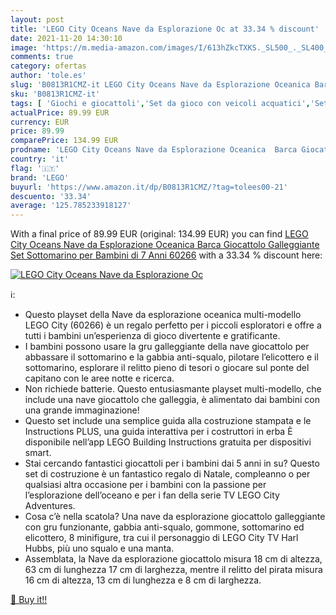 ```yaml
---
layout: post
title: 'LEGO City Oceans Nave da Esplorazione Oc at 33.34 % discount'
date: 2021-11-20 14:30:10
image: 'https://m.media-amazon.com/images/I/613hZkcTXKS._SL500_._SL400_.jpg'
comments: true
category: ofertas
author: 'tole.es'
slug: 'B0813R1CMZ-it LEGO City Oceans Nave da Esplorazione Oceanica Barca...'
sku: 'B0813R1CMZ-it'
tags: [ 'Giochi e giocattoli','Set da gioco con veicoli acquatici','Set di gioco per veicoli','Veicoli giocattolo','lego', ]
actualPrice: 89.99 EUR
currency: EUR
price: 89.99
comparePrice: 134.99 EUR
prodname: 'LEGO City Oceans Nave da Esplorazione Oceanica  Barca Giocattolo Galleggiante  Set Sottomarino per Bambini di 7 Anni  60266'
country: 'it'
flag: '🇮🇹'
brand: 'LEGO'
buyurl: 'https://www.amazon.it/dp/B0813R1CMZ/?tag=tolees00-21'
descuento: '33.34'
average: '125.785233918127'
---
```


With a final price of 89.99 EUR (original: 134.99 EUR) you can find [LEGO City Oceans Nave da Esplorazione Oceanica  Barca Giocattolo Galleggiante  Set Sottomarino per Bambini di 7 Anni  60266](https://www.amazon.it/dp/B0813R1CMZ/?tag=tolees00-21) with a  33.34 % discount here:

[![LEGO City Oceans Nave da Esplorazione Oc](https://m.media-amazon.com/images/I/613hZkcTXKS._SL500_._SL400_.jpg)](https://www.amazon.it/dp/B0813R1CMZ/?tag=tolees00-21)

ℹ️:

- Questo playset della Nave da esplorazione oceanica multi-modello LEGO City (60266) è un regalo perfetto per i piccoli esploratori e offre a tutti i bambini un’esperienza di gioco divertente e gratificante.
- I bambini possono usare la gru galleggiante della nave giocattolo per abbassare il sottomarino e la gabbia anti-squalo, pilotare l’elicottero e il sottomarino, esplorare il relitto pieno di tesori o giocare sul ponte del capitano con le aree notte e ricerca.
- Non richiede batterie. Questo entusiasmante playset multi-modello, che include una nave giocattolo che galleggia, è alimentato dai bambini con una grande immaginazione!
- Questo set include una semplice guida alla costruzione stampata e le Instructions PLUS, una guida interattiva per i costruttori in erba È disponibile nell’app LEGO Building Instructions gratuita per dispositivi smart.
- Stai cercando fantastici giocattoli per i bambini dai 5 anni in su? Questo set di costruzione è un fantastico regalo di Natale, compleanno o per qualsiasi altra occasione per i bambini con la passione per l’esplorazione dell’oceano e per i fan della serie TV LEGO City Adventures.
- Cosa c’è nella scatola? Una nave da esplorazione giocattolo galleggiante con gru funzionante, gabbia anti-squalo, gommone, sottomarino ed elicottero, 8 minifigure, tra cui il personaggio di LEGO City TV Harl Hubbs, più uno squalo e una manta.
- Assemblata, la Nave da esplorazione giocattolo misura 18 cm di altezza, 63 cm di lunghezza 17 cm di larghezza, mentre il relitto del pirata misura 16 cm di altezza, 13 cm di lunghezza e 8 cm di larghezza.

[🛒 Buy it!!](https://www.amazon.it/dp/B0813R1CMZ/?tag=tolees00-21)
